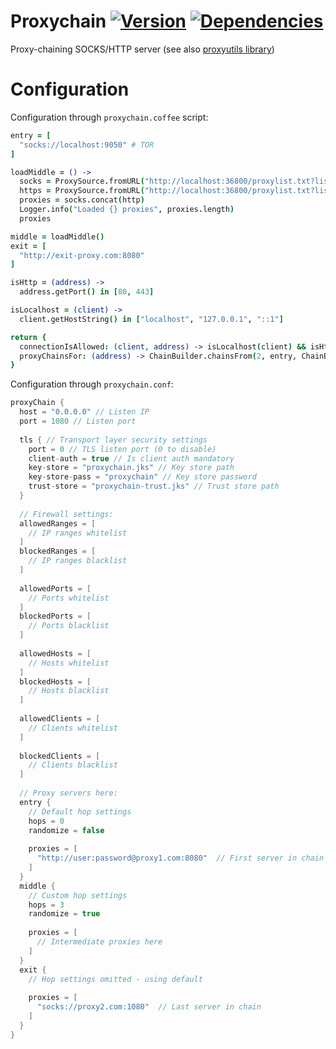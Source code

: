 # Proxychain [![Version](http://img.shields.io/badge/version-2.0.3-blue.svg?style=flat)](https://github.com/Karasiq/proxychain/releases) [![Dependencies](https://app.updateimpact.com/badge/692686982173822976/proxychain.svg?config=compile)](https://app.updateimpact.com/latest/692686982173822976/proxychain)
Proxy-chaining SOCKS/HTTP server (see also [proxyutils library](https://github.com/Karasiq/proxyutils))

# Configuration
Configuration through `proxychain.coffee` script:
```coffeescript
entry = [
  "socks://localhost:9050" # TOR
]

loadMiddle = () ->
  socks = ProxySource.fromURL("http://localhost:36800/proxylist.txt?list=public&protocol=socks&alive=true&latency=1500").map((ip) -> "socks://" + ip)
  https = ProxySource.fromURL("http://localhost:36800/proxylist.txt?list=public&protocol=https&alive=true&latency=1500")
  proxies = socks.concat(http)
  Logger.info("Loaded {} proxies", proxies.length)
  proxies

middle = loadMiddle()
exit = [
  "http://exit-proxy.com:8080"
]

isHttp = (address) ->
  address.getPort() in [80, 443]

isLocalhost = (client) ->
  client.getHostString() in ["localhost", "127.0.0.1", "::1"]

return {
  connectionIsAllowed: (client, address) -> isLocalhost(client) && isHttp(address) && DefaultFirewall.connectionIsAllowed(client, address)
  proxyChainsFor: (address) -> ChainBuilder.chainsFrom(2, entry, ChainBuilder.hops(middle, 3), exit)
}
```

Configuration through `proxychain.conf`:
```scala
proxyChain {
  host = "0.0.0.0" // Listen IP
  port = 1080 // Listen port
  
  tls { // Transport layer security settings
    port = 0 // TLS listen port (0 to disable)
    client-auth = true // Is client auth mandatory
    key-store = "proxychain.jks" // Key store path
    key-store-pass = "proxychain" // Key store password
    trust-store = "proxychain-trust.jks" // Trust store path
  }
  
  // Firewall settings:
  allowedRanges = [
    // IP ranges whitelist
  ]
  blockedRanges = [
    // IP ranges blacklist
  ]
  
  allowedPorts = [
    // Ports whitelist
  ]
  blockedPorts = [
    // Ports blacklist
  ]
  
  allowedHosts = [
    // Hosts whitelist
  ]
  blockedHosts = [
    // Hosts blacklist
  ]
  
  allowedClients = [
    // Clients whitelist
  ]
  
  blockedClients = [
    // Clients blacklist
  ]
  
  // Proxy servers here:
  entry {
    // Default hop settings
    hops = 0
    randomize = false
    
    proxies = [
      "http://user:password@proxy1.com:8080"  // First server in chain
    ]
  }
  middle {
    // Custom hop settings
    hops = 3
    randomize = true
    
    proxies = [
      // Intermediate proxies here
    ]
  }
  exit {
    // Hop settings omitted - using default
  
    proxies = [
      "socks://proxy2.com:1080"  // Last server in chain 
    ]
  }
}
```
